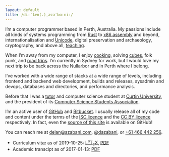 ```yaml
---
layout: default
title: /diːˈlæn(.)ˌæzəˈbɑːniː/
---
```


<link rel="preload" as="font" crossorigin href="/asset/-Symbola.woff2">
<style>h1 { font-family: Symbola, serif; }</style>

I’m a computer programmer based in Perth, Australia. My passions include all
kinds of systems programming from [Rust] to [x86 assembly] and beyond,
internationalisation and [Unicode], digital preservation and archaeology,
cryptography, and above all, [teaching].

[Rust]: https://crates.io/crates/nonymous
[x86 assembly]: https://bitbucket.org/delan/matrix86
[Unicode]: https://charming.daz.cat
[teaching]: https://docs.google.com/presentation/d/1V0daPBXxOrxb4Ckrfhodf2QO-6Ag067y8am479oIjB0

When I’m away from my computer, I enjoy [cooking], solving [cubes], folk punk,
and [road trips]. I’m currently in Sydney for work, but I would love my next
trip to be back across the Nullarbor and in Perth where I belong.

[cooking]: https://twitter.com/dazabani/status/1158339417934745600
[cubes]: https://en.wikipedia.org/wiki/Rubik%27s_Cube
[road trips]: https://twitter.com/dazabani/status/813102911068639232

I’ve worked with a wide range of stacks at a wide range of levels, including
frontend and backend web development, builds and releases, sysadmin and devops,
databases and directories, and performance analysis.

Before that I was a [tutor] and computer science student at [Curtin University],
and the president of its [Computer Science Students Association].

[tutor]: evaluate/
[Curtin University]: https://www.curtin.edu.au
[Computer Science Students Association]: https://www.comssa.org.au

I’m an active user of [GitHub] and [Bitbucket]. I usually release all of my code
and content under the terms of the [ISC licence] and the [CC BY licence]
respectively. In fact, even the [source of this site] is available on GitHub!

[GitHub]: https://github.com/delan
[Bitbucket]: https://bitbucket.org/delan
[ISC licence]: ../LICENSE.txt
[CC BY licence]: https://creativecommons.org/licenses/by/4.0/
[source of this site]: https://github.com/delan/delan.github.io

You can reach me at [delan@azabani.com], [@dazabani], or [+61 466 442 256].

[delan@azabani.com]: mailto:delan@azabani.com
[@dazabani]: https://twitter.com/dazabani
[+61 466 442 256]: tel:+61466442256

* Curriculum vitæ as of 2019-10-25: [<span
  class="latex">L<sup>a</sup>T<sub>e</sub>X</span>][LaTeX], [PDF]
* Academic transcipt as of 2017-01-13: [PDF][transcript]

[LaTeX]: public/cv.tex
[PDF]: public/cv.pdf
[transcript]: public/AcademiceRecord-17065012-13_Jan_2017.pdf
